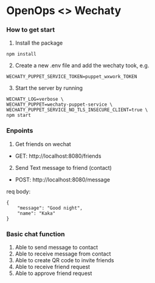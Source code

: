 # OpenOps <> Wechaty

### How to get start

1. Install the package

```
npm install
```

2. Create a new .env file and add the wechaty took, e.g.

```
WECHATY_PUPPET_SERVICE_TOKEN=puppet_wxwork_TOKEN
```

3. Start the server by running

```
WECHATY_LOG=verbose \
WECHATY_PUPPET=wechaty-puppet-service \
WECHATY_PUPPET_SERVICE_NO_TLS_INSECURE_CLIENT=true \
npm start
```

### Enpoints

1. Get friends on wechat

- GET: http://localhost:8080/friends


2. Send Text message to friend (contact)

- POST: http://localhost:8080/message

req body:

```
{
	"message": "Good night",
	"name": "Kaka"
}
```


### Basic chat function

1. Able to send message to contact
2. Able to receive message from contact
3. Able to create QR code to invite friends
4. Able to receive friend request
5. Able to approve friend request